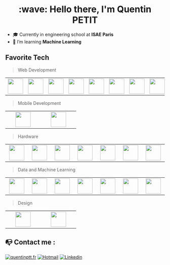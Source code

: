 <h1 align="center">:wave: Hello there, I'm Quentin PETIT</h1>

- 🎓 Currently in engineering school at **ISAE Paris**
- 🌱 I’m learning **Machine Learning**

## Favorite Tech

> Web Development

<table>
  <tr>
    <td align="center" width="96px"> 
      <img width="48px" src="https://cdn.jsdelivr.net/gh/devicons/devicon/icons/html5/html5-original.svg">
    </td>
    <td align="center" width="96px"> 
      <img width="48px" src="https://cdn.jsdelivr.net/gh/devicons/devicon/icons/css3/css3-original.svg">
    </td>
    <td align="center" width="96px"> 
      <img width="48px" src="https://cdn.jsdelivr.net/gh/devicons/devicon/icons/javascript/javascript-original.svg">
    </td>
    <td align="center" width="96px"> 
      <img width="48px" src="https://cdn.jsdelivr.net/gh/devicons/devicon/icons/react/react-original.svg">
    </td>
    <td align="center" width="96px"> 
      <img width="48px" src="https://cdn.jsdelivr.net/gh/devicons/devicon/icons/express/express-original.svg">
    </td>
    <td align="center" width="96px"> 
      <img width="48px" src="https://cdn.jsdelivr.net/gh/devicons/devicon/icons/graphql/graphql-plain.svg">
    </td>
    <td align="center" width="96px"> 
      <img width="48px" src="https://cdn.jsdelivr.net/gh/devicons/devicon/icons/mongodb/mongodb-original.svg">
    </td>
    <td align="center" width="96px"> 
      <img width="48px" src="https://cdn.jsdelivr.net/gh/devicons/devicon/icons/mysql/mysql-original.svg">
    </td>
    <td align="center" width="96px"> 
      <img width="48px" src="https://cdn.jsdelivr.net/gh/devicons/devicon/icons/nextjs/nextjs-original.svg">
    </td>
    <td align="center" width="96px"> 
      <img width="48px" src="https://cdn.jsdelivr.net/gh/devicons/devicon/icons/nodejs/nodejs-original.svg">
    </td>
    <td align="center" width="96px"> 
      <img width="48px" src="https://cdn.jsdelivr.net/gh/devicons/devicon/icons/typescript/typescript-original.svg">
    </td>
    <td align="center" width="96px"> 
      <img width="48px" src="https://cdn.jsdelivr.net/gh/devicons/devicon/icons/tailwindcss/tailwindcss-plain.svg">
    </td>
  </tr>
</table>

> Mobile Development

<table>
  <tr>
    <td align="center" width="96px"> 
      <img width="48px" src="https://cdn.jsdelivr.net/gh/devicons/devicon/icons/flutter/flutter-original.svg">
    </td>
    <td align="center" width="96px"> 
      <img width="48px" src="https://cdn.jsdelivr.net/gh/devicons/devicon/icons/dart/dart-original.svg">
    </td>
  </tr>
</table>

> Hardware
<table>
  <tr>
    <td align="center" width="96px"> 
      <img width="48px" src="https://cdn.jsdelivr.net/gh/devicons/devicon/icons/arduino/arduino-original.svg">
    </td>
    <td align="center" width="96px"> 
      <img width="48px" src="https://cdn.jsdelivr.net/gh/devicons/devicon/icons/c/c-original.svg">
    </td>
    <td align="center" width="96px"> 
      <img width="48px" src="https://cdn.jsdelivr.net/gh/devicons/devicon/icons/cplusplus/cplusplus-original.svg">
    </td>
    <td align="center" width="96px"> 
      <img width="48px" src="https://cdn.jsdelivr.net/gh/devicons/devicon/icons/java/java-original.svg">
    </td>
    <td align="center" width="96px"> 
      <img width="48px" src="https://cdn.jsdelivr.net/gh/devicons/devicon/icons/linux/linux-original.svg">
    </td>
    <td align="center" width="96px"> 
      <img width="48px" src="https://cdn.jsdelivr.net/gh/devicons/devicon/icons/ocaml/ocaml-original.svg">
    </td>
    <td align="center" width="96px"> 
      <img width="48px" src="https://cdn.jsdelivr.net/gh/devicons/devicon/icons/raspberrypi/raspberrypi-original.svg">
    </td>
  </tr>
</table>

> Data and Machine Learning
<table>
  <tr>
    <td align="center" width="96px"> 
      <img width="48px" src="https://cdn.jsdelivr.net/gh/devicons/devicon/icons/matlab/matlab-original.svg">
    </td>
    <td align="center" width="96px"> 
      <img width="48px" src="https://cdn.jsdelivr.net/gh/devicons/devicon/icons/python/python-original.svg">
    </td>
    <td align="center" width="96px"> 
      <img width="48px" src="https://cdn.jsdelivr.net/gh/devicons/devicon/icons/pandas/pandas-original.svg">
    </td>
    <td align="center" width="96px"> 
      <img width="48px" src="https://cdn.jsdelivr.net/gh/devicons/devicon/icons/tensorflow/tensorflow-original.svg">
    </td>
    <td align="center" width="96px"> 
      <img width="48px" src="https://img.stackshare.io/service/5601/keras.png">
    </td>
    <td align="center" width="96px"> 
      <img width="48px" src="https://upload.wikimedia.org/wikipedia/commons/thumb/0/05/Scikit_learn_logo_small.svg/2560px-Scikit_learn_logo_small.svg.png">
    </td>
    <td align="center" width="96px"> 
      <img width="48px" src="https://cdn.jsdelivr.net/gh/devicons/devicon/icons/pytorch/pytorch-original.svg">
    </td>
    
  </tr>
</table>

> Design
<table>
  <tr>
    <td align="center" width="96px"> 
      <img width="48px" src="https://cdn.jsdelivr.net/gh/devicons/devicon/icons/photoshop/photoshop-plain.svg">
    </td>
    <td align="center" width="96px"> 
      <img width="48px" src="https://cdn.jsdelivr.net/gh/devicons/devicon/icons/figma/figma-original.svg">
    </td>
  </tr>
</table>

## 📭 Contact me :
[![quentinptt.fr](https://img.shields.io/badge/-QUENTINPTT-000000?style=for-the-badge&logo=react&logoColor=white)](https://quentinptt.github.io)
[![Hotmail](https://img.shields.io/badge/-OUTLOOK-0072C6?style=for-the-badge&logo=microsoft&logoColor=white)](mailto:quentin.abo@hotmail.com)
[![Linkedin](https://img.shields.io/badge/-LINKEDIN-0072C6?style=for-the-badge&logo=linkedin&logoColor=white)](https://www.linkedin.com/in/quentinptt/)
<br><br>
